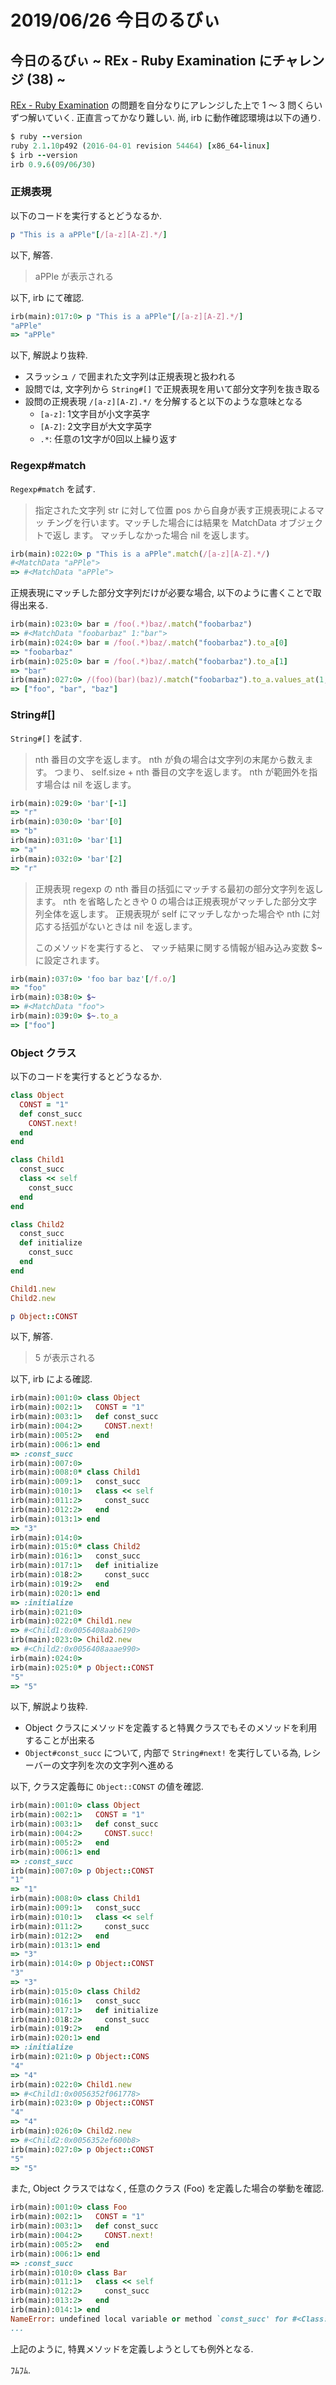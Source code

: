 # 2019/06/26 今日のるびぃ

## 今日のるびぃ ~ REx - Ruby Examination にチャレンジ (38) ~

[REx - Ruby Examination](https://rex.libertyfish.co.jp/) の問題を自分なりにアレンジした上で 1 〜 3 問くらいずつ解いていく. 正直言ってかなり難しい. 尚, irb に動作確認環境は以下の通り.

```ruby
$ ruby --version
ruby 2.1.10p492 (2016-04-01 revision 54464) [x86_64-linux]
$ irb --version
irb 0.9.6(09/06/30)
```

### 正規表現

以下のコードを実行するとどうなるか.

```ruby
p "This is a aPPle"[/[a-z][A-Z].*/]
```

以下, 解答.

> aPPle が表示される

以下, irb にて確認.

```ruby
irb(main):017:0> p "This is a aPPle"[/[a-z][A-Z].*/]
"aPPle"
=> "aPPle"
```

以下, 解説より抜粋.

* スラッシュ `/` で囲まれた文字列は正規表現と扱われる
* 設問では, 文字列から `String#[]` で正規表現を用いて部分文字列を抜き取る
* 設問の正規表現 `/[a-z][A-Z].*/` を分解すると以下のような意味となる
    * `[a-z]`: 1文字目が小文字英字
    * `[A-Z]`: 2文字目が大文字英字
    * `.*`: 任意の1文字が0回以上繰り返す

### Regexp#match

`Regexp#match` を試す.

> 指定された文字列 str に対して位置 pos から自身が表す正規表現によるマッ チングを行います。マッチした場合には結果を MatchData オブジェクトで返し ます。 マッチしなかった場合 nil を返します。

```ruby
irb(main):022:0> p "This is a aPPle".match(/[a-z][A-Z].*/)
#<MatchData "aPPle">
=> #<MatchData "aPPle">
```

正規表現にマッチした部分文字列だけが必要な場合, 以下のように書くことで取得出来る.

```ruby
irb(main):023:0> bar = /foo(.*)baz/.match("foobarbaz")
=> #<MatchData "foobarbaz" 1:"bar">
irb(main):024:0> bar = /foo(.*)baz/.match("foobarbaz").to_a[0]
=> "foobarbaz"
irb(main):025:0> bar = /foo(.*)baz/.match("foobarbaz").to_a[1]
=> "bar"
irb(main):027:0> /(foo)(bar)(baz)/.match("foobarbaz").to_a.values_at(1,2,3)
=> ["foo", "bar", "baz"]
```

### String#[]

`String#[]` を試す.

> nth 番目の文字を返します。 nth が負の場合は文字列の末尾から数えます。 つまり、 self.size + nth 番目の文字を返します。
> nth が範囲外を指す場合は nil を返します。

```ruby
irb(main):029:0> 'bar'[-1]
=> "r"
irb(main):030:0> 'bar'[0]
=> "b"
irb(main):031:0> 'bar'[1]
=> "a"
irb(main):032:0> 'bar'[2]
=> "r"
```

> 正規表現 regexp の nth 番目の括弧にマッチする最初の部分文字列を返します。 nth を省略したときや 0 の場合は正規表現がマッチした部分文字列全体を返します。 正規表現が self にマッチしなかった場合や nth に対応する括弧がないときは nil を返します。
>
>このメソッドを実行すると、 マッチ結果に関する情報が組み込み変数 $~ に設定されます。

```ruby
irb(main):037:0> 'foo bar baz'[/f.o/]
=> "foo"
irb(main):038:0> $~
=> #<MatchData "foo">
irb(main):039:0> $~.to_a
=> ["foo"]
```

### Object クラス

以下のコードを実行するとどうなるか.

```ruby
class Object
  CONST = "1"
  def const_succ
    CONST.next!
  end
end

class Child1
  const_succ
  class << self
    const_succ
  end
end

class Child2
  const_succ
  def initialize
    const_succ
  end
end

Child1.new
Child2.new

p Object::CONST
```

以下, 解答.

> 5 が表示される

以下, irb による確認.

```ruby
irb(main):001:0> class Object
irb(main):002:1>   CONST = "1"
irb(main):003:1>   def const_succ
irb(main):004:2>     CONST.next!
irb(main):005:2>   end
irb(main):006:1> end
=> :const_succ
irb(main):007:0> 
irb(main):008:0* class Child1
irb(main):009:1>   const_succ
irb(main):010:1>   class << self
irb(main):011:2>     const_succ
irb(main):012:2>   end
irb(main):013:1> end
=> "3"
irb(main):014:0> 
irb(main):015:0* class Child2
irb(main):016:1>   const_succ
irb(main):017:1>   def initialize
irb(main):018:2>     const_succ
irb(main):019:2>   end
irb(main):020:1> end
=> :initialize
irb(main):021:0> 
irb(main):022:0* Child1.new
=> #<Child1:0x0056408aab6190>
irb(main):023:0> Child2.new
=> #<Child2:0x0056408aaae990>
irb(main):024:0> 
irb(main):025:0* p Object::CONST
"5"
=> "5"
```

以下, 解説より抜粋.

* Object クラスにメソッドを定義すると特異クラスでもそのメソッドを利用することが出来る
* `Object#const_succ` について, 内部で `String#next!` を実行している為, レシーバーの文字列を次の文字列へ進める

以下, クラス定義毎に `Object::CONST` の値を確認.

```ruby
irb(main):001:0> class Object
irb(main):002:1>   CONST = "1"
irb(main):003:1>   def const_succ
irb(main):004:2>     CONST.succ!
irb(main):005:2>   end
irb(main):006:1> end
=> :const_succ
irb(main):007:0> p Object::CONST
"1"
=> "1"
irb(main):008:0> class Child1
irb(main):009:1>   const_succ
irb(main):010:1>   class << self
irb(main):011:2>     const_succ
irb(main):012:2>   end
irb(main):013:1> end
=> "3"
irb(main):014:0> p Object::CONST          
"3"
=> "3"
irb(main):015:0> class Child2
irb(main):016:1>   const_succ
irb(main):017:1>   def initialize
irb(main):018:2>     const_succ
irb(main):019:2>   end
irb(main):020:1> end
=> :initialize
irb(main):021:0> p Object::CONS                       
"4"
=> "4"
irb(main):022:0> Child1.new
=> #<Child1:0x0056352f061778>
irb(main):023:0> p Object::CONST
"4"
=> "4"
irb(main):026:0> Child2.new                        
=> #<Child2:0x0056352ef600b8>
irb(main):027:0> p Object::CONST
"5"
=> "5"
```

また, Object クラスではなく, 任意のクラス (Foo) を定義した場合の挙動を確認.

```ruby
irb(main):001:0> class Foo
irb(main):002:1>   CONST = "1"
irb(main):003:1>   def const_succ
irb(main):004:2>     CONST.next!
irb(main):005:2>   end
irb(main):006:1> end
=> :const_succ
irb(main):010:0> class Bar
irb(main):011:1>   class << self
irb(main):012:2>     const_succ
irb(main):013:2>   end
irb(main):014:1> end
NameError: undefined local variable or method `const_succ' for #<Class:Bar>
...
```

上記のように, 特異メソッドを定義しようとしても例外となる.

ﾌﾑﾌﾑ.
